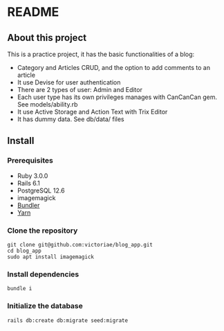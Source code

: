 # README

## About this project

This is a practice project, it has the basic functionalities of a blog:
- Category and Articles CRUD, and the option to add comments to an article
- It use Devise for user authentication
- There are 2 types of user: Admin and Editor
- Each user type has its own privileges manages with CanCanCan gem. See models/ability.rb
- It use Active Storage and Action Text with Trix Editor
- It has dummy data. See db/data/ files
## Install

### Prerequisites

- Ruby 3.0.0
- Rails 6.1
- PostgreSQL 12.6 
- imagemagick
- [Bundler](https://github.com/bundler/bundler)
- [Yarn](https://github.com/yarnpkg/yarn)

### Clone the repository

```shell
git clone git@github.com:victoriae/blog_app.git
cd blog_app
sudo apt install imagemagick
```

### Install dependencies

```shell
bundle i
```

### Initialize the database

```shell
rails db:create db:migrate seed:migrate
```
